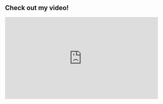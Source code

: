 <h2>Check out my video!</h2>

<div style="padding:53.75% 0 0 0;position:relative;"><iframe src="https://player.vimeo.com/video/898188634?h=a478a8ac49" style="position:absolute;top:0;left:0;width:100%;height:100%;" frameborder="0" allow="autoplay; fullscreen; picture-in-picture" allowfullscreen></iframe></div><script src="https://player.vimeo.com/api/player.js"></script>
